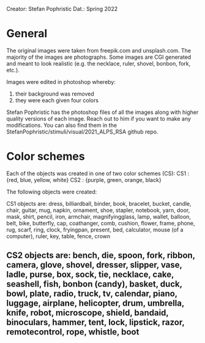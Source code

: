 Creator: Stefan Pophristic
Dat.: Spring 2022


# General

The original images were taken from freepik.com and unsplash.com. The majority of the images are photographs. Some images are CGI generated and meant to look realistic (e.g. the necklace, ruler, shovel, bonbon, fork, etc.).

Images were edited in photoshop whereby:
1. their background was removed
2. they were each given four colors

Stefan Pophristic has the photoshop files of all the images along with higher quality versions of each image. Reach out to him if you want to make any modifications. You can also find them in the StefanPophristic/stimuli/visual/2021_ALPS_RSA github repo.

# Color schemes
Each of the objects was created in one of two color schemes (CS):
CS1 : {red, blue, yellow, white}
CS2 : {purple, green, orange, black}

The following objects were created:  

CS1 objects are: dress, billiardball, binder, book, bracelet, bucket, candle, chair, guitar, mug, napkin, ornament, shoe, stapler, notebook, yarn, door, mask, shirt, pencil, iron, armchair, magnifyingglass, lamp, wallet, balloon, belt, bike, butterfly, cap, coathanger, comb, cushion, flower, frame, phone, rug, scarf, ring, clock, fryingpan, present, bed, calculator, mouse (of a computer), ruler, key, table, fence, crown

CS2 objects are: bench, die, spoon, fork, ribbon, camera, glove, shovel, dresser, slipper, vase, ladle, purse, box, sock, tie, necklace, cake, seashell, fish, bonbon (candy), basket, duck, bowl, plate, radio, truck, tv, calendar, piano, luggage, airplane, helicopter, drum, umbrella, knife, robot, microscope, shield, bandaid, binoculars, hammer, tent, lock, lipstick, razor, remotecontrol, rope, whistle, boot
-
